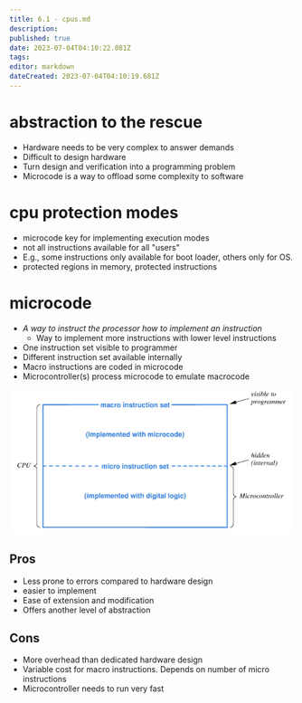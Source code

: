 ```yaml
---
title: 6.1 - cpus.md
description: 
published: true
date: 2023-07-04T04:10:22.081Z
tags: 
editor: markdown
dateCreated: 2023-07-04T04:10:19.681Z
---
```


# abstraction to the rescue
- Hardware needs to be very complex to answer demands
- Difficult to design hardware
- Turn design and verification into a programming problem
- Microcode is a way to offload some complexity to software

# cpu protection modes
- microcode key for implementing execution modes
- not all instructions available for all "users"
- E.g., some instructions only available for boot loader, others only for OS.
- protected regions in memory, protected instructions

# microcode
- *A way to instruct the processor how to implement an instruction*
    - Way to implement more instructions with lower level instructions
- One instruction set visible to programmer
- Different instruction set available internally
- Macro instructions are coded in microcode
- Microcontroller(s) process microcode to emulate macrocode

![](/images/20221027110931.png)

## Pros
- Less prone to errors compared to hardware design
- easier to implement
- Ease of extension and modification
- Offers another level of abstraction

## Cons
- More overhead than dedicated hardware design
- Variable cost for macro instructions. Depends on number of micro instructions
- Microcontroller needs to run very fast

